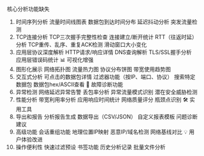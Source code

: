 
核心分析功能缺失
1. 时间序列分析
流量时间线图表
数据包到达时间分布
延迟抖动分析
突发流量检测
2. TCP连接分析
TCP三次握手完整性检查
连接建立/断开统计
RTT（往返时延）分析
TCP重传、乱序、重复ACK检测
滑动窗口大小变化
3. 应用层协议深度解析
HTTP请求/响应详情
DNS查询解析
TLS/SSL握手分析
应用层错误码统计
📊 可视化增强
4. 图形化展示
网络拓扑图
流量热力图
协议分布饼图
带宽使用趋势图
5. 交互式分析
可点击的数据包详情
过滤器功能（按IP、端口、协议）
搜索特定数据包
数据包hex/ASCII查看
🚨 故障诊断功能
6. 异常检测
网络延迟异常告警
丢包率分析
异常流量模式识别
潜在安全威胁检测
7. 性能分析
带宽利用率分析
应用响应时间统计
网络质量评分
瓶颈点识别
🛠️ 实用工具
8. 导出和报告
分析报告生成
数据导出（CSV/JSON）
自定义报表模板
问题诊断建议
9. 高级功能
会话重组功能
地理位置IP映射
恶意IP/域名检测
网络基线对比
💡 用户体验改进
10. 操作便利性
快速过滤预设
书签功能
历史分析记录
批量文件分析